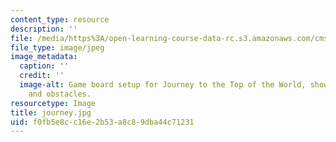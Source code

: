 ```yaml
---
content_type: resource
description: ''
file: /media/https%3A/open-learning-course-data-rc.s3.amazonaws.com/cms-608-game-design-spring-2014/f0fb5e8cc16e2b53a8c89dba44c71231_journey.jpg
file_type: image/jpeg
image_metadata:
  caption: ''
  credit: ''
  image-alt: Game board setup for Journey to the Top of the World, showing game pieces
    and obstacles.
resourcetype: Image
title: journey.jpg
uid: f0fb5e8c-c16e-2b53-a8c8-9dba44c71231
---
```

